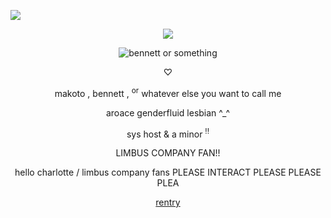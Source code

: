 ![](https://komarev.com/ghpvc/?username=the-mind-electric&color=7088b8&style=plastic&label=views+!!!+&abbreviated=true)
<p align="center">
    <img src="https://files.catbox.moe/nsj503.png"/>
</p>
  <p align="center">
<picture>
 <source media="(prefers-color-scheme: dark)" srcset="https://files.catbox.moe/91zl7s.png">
 <source media="(prefers-color-scheme: light)" srcset="https://files.catbox.moe/hzw9g2.png">
 <img alt="bennett or something" src="https://files.catbox.moe/h08vsq.png">
</picture>
 </p>
  <p align="center">
♡
  </p>
  <p align="center">
makoto , bennett , <sup>or</sup> whatever else you want to call me
<p align="center">
aroace genderfluid lesbian ^_^
  </p>
<p align="center">
sys host & a minor <sup>!!</sup>
</p>
<p align="center">
LIMBUS COMPANY FAN!!
</p>
<p align="center">
hello charlotte / limbus company fans PLEASE INTERACT PLEASE PLEASE PLEA
</p>
<p align="center">
<a href="https://rentry.co/heroonaplastichorse">rentry
</p>

